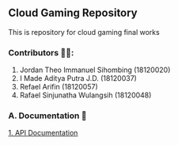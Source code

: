 ## Cloud Gaming Repository

This is repository for cloud gaming final works

### Contributors 🙋‍♀️:
1. Jordan Theo Immanuel Sihombing (18120020)
2. I Made Aditya Putra J.D. (18120037)
3. Refael Arifin (18120057)
4. Rafael Sinjunatha Wulangsih (18120048)
  

### A. Documentation 📄 
[1. API Documentation](https://cloud-gaming-ta.github.io/api-docs/)
<!--

**Here are some ideas to get you started:**

🙋‍♀️ A short introduction - what is your organization all about?
🌈 Contribution guidelines - how can the community get involved?
👩‍💻 Useful resources - where can the community find your docs? Is there anything else the community should know?
🍿 Fun facts - what does your team eat for breakfast?
🧙 Remember, you can do mighty things with the power of [Markdown](https://docs.github.com/github/writing-on-github/getting-started-with-writing-and-formatting-on-github/basic-writing-and-formatting-syntax)
-->
